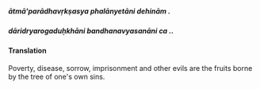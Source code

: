 ##### ātmā'parādhavṛkṣasya phalānyetāni dehinām .
##### dāridryarogaduḥkhāni bandhanavyasanāni ca ..

#### Translation

Poverty, disease, sorrow, imprisonment and other evils are the fruits borne by the tree of one's own sins.